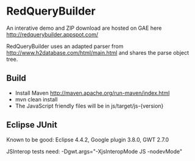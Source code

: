 RedQueryBuilder
===============

An interative demo and ZIP download are hosted on GAE here http://redquerybuilder.appspot.com/

RedQueryBuilder uses an adapted parser from http://www.h2database.com/html/main.html and shares the parse object tree.


Build
-----

* Install Maven http://maven.apache.org/run-maven/index.html
* mvn clean install
* The JavaScript friendly files will be in js/target/js-{version}

Eclipse JUnit
-------------
Known to be good: Eclipse 4.4.2, Google plugin 3.8.0, GWT 2.7.0

JSInterop tests need:
-Dgwt.args="-XjsInteropMode JS -nodevMode"


